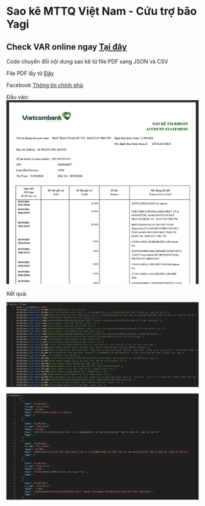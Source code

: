 # Sao kê MTTQ Việt Nam - Cứu trợ bão Yagi

## Check VAR online ngay [Tại đây](./web)

Code chuyển đổi nội dung sao kê từ file PDF sang JSON và CSV

File PDF lấy từ [Đây](https://cdn.thuvienphapluat.vn/phap-luat/2022-2/PH/120924/thong_tin_ung_ho_qua_tsk_vcb_0011001932418_tu_01_09_den10_09_2024.pdf)

Facebook [Thông tin chính phủ](https://www.facebook.com/thongtinchinhphu/posts/pfbid03YkRTKZ5WjeHwBavPQbP7EShonj9tTExgY26gNhvQdiEsbjdsLWnzWEoQE1bU9SBl)

Đầu vào:
![pdf](./screenshot/pdf.png)

Kết quả:

![csv](./screenshot/csv.png)

![json](./screenshot/json.png)
